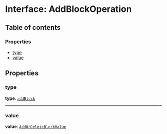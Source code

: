 # Interface: AddBlockOperation

## Table of contents

### Properties

* [type](/en/auto-docs/editor/interfaces/AddBlockOperation.md#type)
* [value](/en/auto-docs/editor/interfaces/AddBlockOperation.md#value)

## Properties

### type

**type**: [`addBlock`](/en/auto-docs/editor/enums/OperationType.md#addblock)

***

### value

**value**: [`AddOrDeleteBlockValue`](/en/auto-docs/editor/interfaces/AddOrDeleteBlockValue.md)
